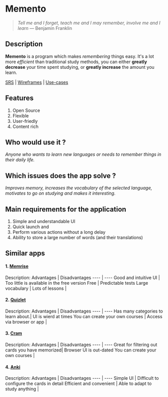 # Memento
>*Tell me and I forget, teach me and I may remember,
>involve me and I learn* — Benjamin Franklin

## Description
**Memento** is a program which makes *remembering* things easy. It's a lot more *efficient* than traditional study methods, you can either **greatly decrease** your time spent studying, or **greatly increase** the amount you learn.

[SRS](https://docs.google.com/document/d/1zuD8ntG07vgoKHCmGoZgOmKy7I3wXSl62SHpSN4g2B4/edit) | [Wireframes](https://drive.google.com/file/d/1s35ivlRv_NfHnRNCcIjMoPFg2q0tQJ0_/view?usp=sharing) | [Use-cases](https://drive.google.com/file/d/193P6nJrM2gOrZG7H6DQk7La284uC7no_/view?usp=sharing)

## Features
1. Open Source
2. Flexible
3. User-friedly
4. Content rich

## Who would use it ?
*Anyone who wants to learn new languages or needs to remember things in their daily life.*

## Which issues does the app solve ?
*Improves memory, increases the vocabulary of the selected language, motivates to go on studying and makes it interesting.*

## Main requirements for the application
1. Simple and understandable UI
2. Quick launch and 
3. Perform various actions without a long delay
4. Ability to store a large number of words (and their translations)

## Similar apps
#### 1. [Memrise](https://www.memrise.com/)
Description: 
Advantages | Disadvantages
---- | ----
Good and intuitive UI | Too little is available in the free version
Free                  | Predictable tests
Large vocabulary      |
Lots of lessons       |
#### 2. [Quizlet](https://quizlet.com/en-gb)
Description:
Advantages | Disadvantages
---- | ----
Has many categories to learn about.| UI is wierd at times
You can create your own courses    |
Access via browser or app          |
#### 3. [Cram](https://www.cram.com/)
Description:
Advantages | Disadvantages
---- | ----
Great for filtering out cards you have memorized| Browser UI is out-dated
You can create your own courses                 |
#### 4. [Anki](https://apps.ankiweb.net/)
Description:
Advantages | Disadvantages
---- | ----
Simple UI                       | Difficult to configure the cards in detail
Efficient and convenient        |
Able to adapt to study anything |
